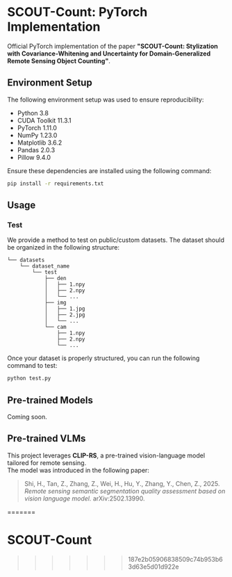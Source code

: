 # SCOUT-Count: PyTorch Implementation

Official PyTorch implementation of the paper **"SCOUT-Count: Stylization with Covariance-Whitening and Uncertainty for Domain-Generalized Remote Sensing Object Counting"**.

## Environment Setup

The following environment setup was used to ensure reproducibility:
- Python 3.8
- CUDA Toolkit 11.3.1
- PyTorch 1.11.0
- NumPy 1.23.0
- Matplotlib 3.6.2
- Pandas 2.0.3
- Pillow 9.4.0

Ensure these dependencies are installed using the following command:

```bash
pip install -r requirements.txt
```

## Usage


### Test
We provide a method to test on public/custom datasets. The dataset should be organized in the following structure:

```
└── datasets
    └── dataset_name
        └── test
            ├── den
            │   ├── 1.npy
            │   ├── 2.npy
            │   └── ...
            ├── img
            │   ├── 1.jpg
            │   ├── 2.jpg
            │   └── ...
            └── cam
                ├── 1.npy
                ├── 2.npy
                └── ...
```

Once your dataset is properly structured, you can run the following command to test:

```bash
python test.py
```

## Pre-trained Models

Coming soon.

## Pre-trained VLMs

This project leverages **CLIP-RS**, a pre-trained vision-language model tailored for remote sensing.  
The model was introduced in the following paper:

> Shi, H., Tan, Z., Zhang, Z., Wei, H., Hu, Y., Zhang, Y., Chen, Z., 2025.  *Remote sensing semantic segmentation quality assessment based on vision language model.*  arXiv:2502.13990.

=======
# SCOUT-Count
>>>>>>> 187e2b05906838509c74b953b63d63e5d01d922e
